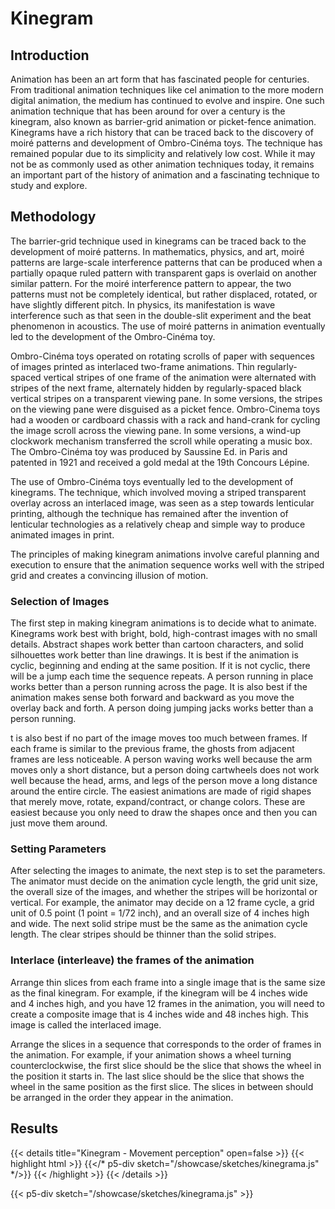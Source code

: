 # Kinegram

## Introduction 

Animation has been an art form that has fascinated people for centuries. From traditional animation techniques like cel animation to the more modern digital animation, the medium has continued to evolve and inspire. One such animation technique that has been around for over a century is the kinegram, also known as barrier-grid animation or picket-fence animation. Kinegrams have a rich history that can be traced back to the discovery of moiré patterns and development of Ombro-Cinéma toys. The technique has remained popular due to its simplicity and relatively low cost. While it may not be as commonly used as other animation techniques today, it remains an important part of the history of animation and a fascinating technique to study and explore.

## Methodology

The barrier-grid technique used in kinegrams can be traced back to the development of moiré patterns. In mathematics, physics, and art, moiré patterns are large-scale interference patterns that can be produced when a partially opaque ruled pattern with transparent gaps is overlaid on another similar pattern. For the moiré interference pattern to appear, the two patterns must not be completely identical, but rather displaced, rotated, or have slightly different pitch. In physics, its manifestation is wave interference such as that seen in the double-slit experiment and the beat phenomenon in acoustics. The use of moiré patterns in animation eventually led to the development of the Ombro-Cinéma toy.

Ombro-Cinéma toys operated on rotating scrolls of paper with sequences of images printed as interlaced two-frame animations. Thin regularly-spaced vertical stripes of one frame of the animation were alternated with stripes of the next frame, alternately hidden by regularly-spaced black vertical stripes on a transparent viewing pane. In some versions, the stripes on the viewing pane were disguised as a picket fence. Ombro-Cinema toys had a wooden or cardboard chassis with a rack and hand-crank for cycling the image scroll across the viewing pane. In some versions, a wind-up clockwork mechanism transferred the scroll while operating a music box. The Ombro-Cinéma toy was produced by Saussine Ed. in Paris and patented in 1921 and received a gold medal at the 19th Concours Lépine.

The use of Ombro-Cinéma toys eventually led to the development of kinegrams. The technique, which involved moving a striped transparent overlay across an interlaced image, was seen as a step towards lenticular printing, although the technique has remained after the invention of lenticular technologies as a relatively cheap and simple way to produce animated images in print.

The principles of making kinegram animations involve careful planning and execution to ensure that the animation sequence works well with the striped grid and creates a convincing illusion of motion.

### Selection of Images

The first step in making kinegram animations is to decide what to animate. Kinegrams work best with bright, bold, high-contrast images with no small details. Abstract shapes work better than cartoon characters, and solid silhouettes work better than line drawings. It is best if the animation is cyclic, beginning and ending at the same position. If it is not cyclic, there will be a jump each time the sequence repeats. A person running in place works better than a person running across the page. It is also best if the animation makes sense both forward and backward as you move the overlay back and forth. A person doing jumping jacks works better than a person running.

t is also best if no part of the image moves too much between frames. If each frame is similar to the previous frame, the ghosts from adjacent frames are less noticeable. A person waving works well because the arm moves only a short distance, but a person doing cartwheels does not work well because the head, arms, and legs of the person move a long distance around the entire circle. The easiest animations are made of rigid shapes that merely move, rotate, expand/contract, or change colors. These are easiest because you only need to draw the shapes once and then you can just move them around.

### Setting Parameters

After selecting the images to animate, the next step is to set the parameters. The animator must decide on the animation cycle length, the grid unit size, the overall size of the images, and whether the stripes will be horizontal or vertical. For example, the animator may decide on a 12 frame cycle, a grid unit of 0.5 point (1 point = 1/72 inch), and an overall size of 4 inches high and wide. The next solid stripe must be the same as the animation cycle length. The clear stripes should be thinner than the solid stripes.

### Interlace (interleave) the frames of the animation 

Arrange thin slices from each frame into a single image that is the same size as the final kinegram. For example, if the kinegram will be 4 inches wide and 4 inches high, and you have 12 frames in the animation, you will need to create a composite image that is 4 inches wide and 48 inches high. This image is called the interlaced image.

Arrange the slices in a sequence that corresponds to the order of frames in the animation. For example, if your animation shows a wheel turning counterclockwise, the first slice should be the slice that shows the wheel in the position it starts in. The last slice should be the slice that shows the wheel in the same position as the first slice. The slices in between should be arranged in the order they appear in the animation.

## Results

{{< details title="Kinegram - Movement perception" open=false >}}
{{< highlight html >}}
{{</* p5-div sketch="/showcase/sketches/kinegrama.js" */>}}
{{< /highlight >}}
{{< /details >}}

{{< p5-div sketch="/showcase/sketches/kinegrama.js" >}}